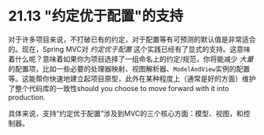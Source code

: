 # 21.13 "约定优于配置"的支持

对于许多项目来说，不打破已有的约定，对于配置等有可预测的默认值是非常适合的。现在，Spring MVC对 _约定优于配置_ 这个实践已经有了显式的支持。这意味着什么呢？意味着如果你为项目选择了一组命名上的约定/规范，你将能减少 _大量_ 的配置项，比如一些必要的处理器映射、视图解析器、`ModelAndView`实例的配置等。这能帮你快速地建立起项目原型，此外在某种程度上（通常是好的方面）维护了整个代码库的一致性should you choose to move forward with it into production.

具体来说，支持“约定优于配置”涉及到MVC的三个核心方面：模型、视图，和控制器。
